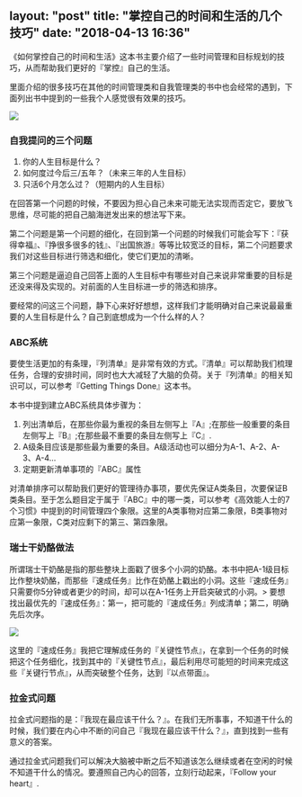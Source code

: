 layout: "post"
title: "掌控自己的时间和生活的几个技巧"
date: "2018-04-13 16:36"
---

《如何掌控自己的时间和生活》这本书主要介绍了一些时间管理和目标规划的技巧，从而帮助我们更好的『掌控』自己的生活。

里面介绍的很多技巧在其他的时间管理类和自我管理类的书中也会经常的遇到，下面列出书中提到的一些我个人感觉很有效果的技巧。

<!--more-->

![](/images/2018/04/如何掌控自己的时间和生活.jpg)

### 自我提问的三个问题
1. 你的人生目标是什么？
2. 如何度过今后三/五年？（未来三年的人生目标）
3. 只活6个月怎么过？（短期内的人生目标）

在回答第一个问题的时候，不要因为担心自己未来可能无法实现而否定它，要放飞思维，尽可能的把自己脑海迸发出来的想法写下来。

第二个问题是第一个问题的细化，在回到第一个问题的时候我们可能会写下：『获得幸福』、『挣很多很多的钱』、『出国旅游』等等比较宽泛的目标，第二个问题要求我们对这些目标进行筛选和细化，使它们更加的清晰。

第三个问题是逼迫自己回答上面的人生目标中有哪些对自己来说非常重要的目标是还没来得及实现的。对前面的人生目标进一步的筛选和排序。

要经常的问这三个问题，静下心来好好想想，这样我们才能明确对自己来说最最重要的人生目标是什么？自己到底想成为一个什么样的人？

### ABC系统

要使生活更加的有条理，『列清单』是非常有效的方式。『清单』可以帮助我们梳理任务，合理的安排时间，同时也大大减轻了大脑的负荷。关于『列清单』的相关知识可以，可以参考『Getting Things Done』这本书。

本书中提到建立ABC系统具体步骤为：

1. 列出清单后，在那些你最为重视的条目左侧写上『A』;在那些一般重要的条目左侧写上『B』;在那些最不重要的条目左侧写上『C』.
2. A级条目应该是那些最为重要的条目。A级活动也可以细分为A-1、A-2、A-3、A-4...
3. 定期更新清单事项的『ABC』属性

对清单排序可以帮助我们更好的管理待办事项，要优先保证A类条目，次要保证B类条目。至于怎么题目定于属于『ABC』中的哪一类，可以参考《高效能人士的7个习惯》中提到的时间管理四个象限。这里的A类事物对应第二象限，B类事物对应第一象限，C类对应剩下的第三、第四象限。

### 瑞士干奶酪做法

所谓瑞士干奶酪是指的那些整块上面戳了很多个小洞的奶酪。本书中把A-1级目标比作整块奶酪，而那些『速成任务』比作在奶酪上戳出的小洞。这些『速成任务』只需要你5分钟或者更少的时间，却可以在A-1任务上开启突破式的小洞。> 要想找出最优先的『速成任务』：第一，把可能的『速成任务』列成清单；第二，明确先后次序。

![](/images/2018/04/瑞士干奶酪.jpeg)

这里的『速成任务』我把它理解成任务的『关键性节点』，在拿到一个任务的时候把这个任务细化，找到其中的『关键性节点』，最后利用尽可能短的时间来完成这些『关键行节点』，从而突破整个任务，达到『以点带面』。

### 拉金式问题

拉金式问题指的是：『我现在最应该干什么？』。在我们无所事事，不知道干什么的时候，我们要在内心中不断的问自己『我现在最应该干什么？』，直到找到一些有意义的答案。

通过拉金式问题我们可以解决大脑被中断之后不知道该怎么继续或者在空闲的时候不知道干什么的情况。要遵照自己内心的回答，立刻行动起来，『Follow your heart』.
